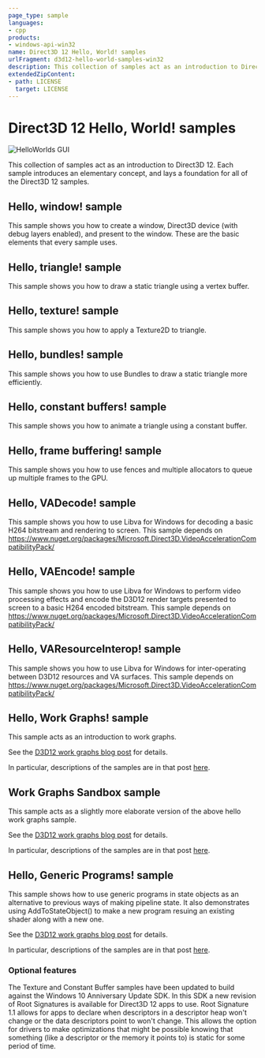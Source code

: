 ```yaml
---
page_type: sample
languages:
- cpp
products:
- windows-api-win32
name: Direct3D 12 Hello, World! samples
urlFragment: d3d12-hello-world-samples-win32
description: This collection of samples act as an introduction to Direct3D 12. Each sample introduces an elementary concept, and lays a foundation for all of the Direct3D 12 samples.
extendedZipContent:
- path: LICENSE
  target: LICENSE
---
```


# Direct3D 12 Hello, World! samples
![HelloWorlds GUI](src/D3D12HelloWorlds.png)

This collection of samples act as an introduction to Direct3D 12. Each sample introduces an elementary concept, and lays a foundation for all of the Direct3D 12 samples.

## Hello, window! sample

This sample shows you how to create a window, Direct3D device (with debug layers enabled), and present to the window. These are the basic elements that every sample uses.

## Hello, triangle! sample

This sample shows you how to draw a static triangle using a vertex buffer.

## Hello, texture! sample

This sample shows you how to apply a Texture2D to triangle.

## Hello, bundles! sample

This sample shows you how to use Bundles to draw a static triangle more efficiently.

## Hello, constant buffers! sample

This sample shows you how to animate a triangle using a constant buffer.

## Hello, frame buffering! sample

This sample shows you how to use fences and multiple allocators to queue up multiple frames to the GPU.

## Hello, VADecode! sample

This sample shows you how to use Libva for Windows for decoding a basic H264 bitstream and rendering to screen. This sample depends on https://www.nuget.org/packages/Microsoft.Direct3D.VideoAccelerationCompatibilityPack/

## Hello, VAEncode! sample

This sample shows you how to use Libva for Windows to perform video processing effects and encode the D3D12 render targets presented to screen to a basic H264 encoded bitstream. This sample depends on https://www.nuget.org/packages/Microsoft.Direct3D.VideoAccelerationCompatibilityPack/

## Hello, VAResourceInterop! sample

This sample shows you how to use Libva for Windows for inter-operating between D3D12 resources and VA surfaces. This sample depends on https://www.nuget.org/packages/Microsoft.Direct3D.VideoAccelerationCompatibilityPack/

## Hello, Work Graphs! sample

This sample acts as an introduction to work graphs.

See the [D3D12 work graphs blog post](https://devblogs.microsoft.com/directx/d3d12-work-graphs/) for details.

In particular, descriptions of the samples are in that post [here](https://devblogs.microsoft.com/directx/d3d12-work-graphs/#Samples).

## Work Graphs Sandbox sample

This sample acts as a slightly more elaborate version of the above hello work graphs sample.

See the [D3D12 work graphs blog post](https://devblogs.microsoft.com/directx/d3d12-work-graphs/) for details.

In particular, descriptions of the samples are in that post [here](https://devblogs.microsoft.com/directx/d3d12-work-graphs/#Samples).

## Hello, Generic Programs! sample

This sample shows how to use generic programs in state objects as an alternative to previous ways of making pipeline state.  It also demonstrates using AddToStateObject() to make a new program resuing an existing shader along with a new one.

See the [D3D12 work graphs blog post](https://devblogs.microsoft.com/directx/d3d12-work-graphs/) for details.

In particular, descriptions of the samples are in that post [here](https://devblogs.microsoft.com/directx/d3d12-work-graphs/#Samples).

### Optional features
The Texture and Constant Buffer samples have been updated to build against the Windows 10 Anniversary Update SDK. In this SDK a new revision of Root Signatures is available for Direct3D 12 apps to use. Root Signature 1.1 allows for apps to declare when descriptors in a descriptor heap won't change or the data descriptors point to won't change.  This allows the option for drivers to make optimizations that might be possible knowing that something (like a descriptor or the memory it points to) is static for some period of time.
